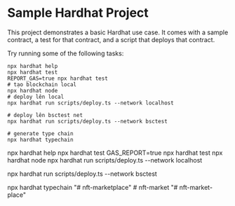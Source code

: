 # Sample Hardhat Project

This project demonstrates a basic Hardhat use case. It comes with a sample contract, a test for that contract, and a script that deploys that contract.

Try running some of the following tasks:

```shell
npx hardhat help
npx hardhat test
REPORT_GAS=true npx hardhat test
# tạo blockchain local
npx hardhat node
# deploy lên local
npx hardhat run scripts/deploy.ts --network localhost

# deploy lên bsctest net
npx hardhat run scripts/deploy.ts --network bsctest

# generate type chain
npx hardhat typechain
```

npx hardhat help
npx hardhat test
GAS_REPORT=true npx hardhat test
npx hardhat node
npx hardhat run scripts/deploy.ts --network localhost

npx hardhat run scripts/deploy.ts --network bsctest

npx hardhat typechain
"# nft-marketplace"
#   n f t - m a r k e t 
 
 
"# nft-market-place"
